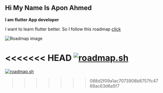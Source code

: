 ## Hi My Name Is Apon Ahmed
**I am flutter App developer**

I want to learn flutter better. So I follow this roadmap [click](https://roadmap.sh/flutter)

![Roadmap image](https://i.postimg.cc/nLy3rw5M/flutter-page-0001-1.jpg)

<<<<<<< HEAD
[![roadmap.sh](https://api.roadmap.sh/v1-badge/tall/662dfe9233b0bd83e7258d33?variant=dark&roadmaps=flutter)](https://roadmap.sh)
=======
[![roadmap.sh](https://api.roadmap.sh/v1-badge/tall/662dfe9233b0bd83e7258d33?variant=dark&roadmaps=flutter)](https://roadmap.sh)
>>>>>>> 088d2f09a1ac7073908b8757fc4768ac63d6a5f7
